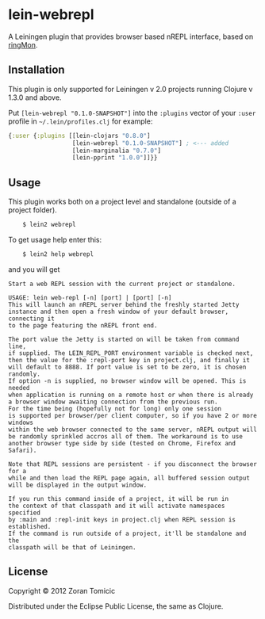 # lein-webrepl

A Leiningen plugin that provides browser based nREPL interface, based on
[ringMon](https://github.com/zoka/ringMon).

## Installation

This plugin is only supported for Leiningen v 2.0 projects
running Clojure v 1.3.0 and above.

Put `[lein-webrepl "0.1.0-SNAPSHOT"]` into the `:plugins` vector of your
`:user` profile in `~/.lein/profiles.clj` for example:

```clojure
{:user {:plugins [[lein-clojars "0.8.0"]
                  [lein-webrepl "0.1.0-SNAPSHOT"] ; <--- added
                  [lein-marginalia "0.7.0"]
                  [lein-pprint "1.0.0"]]}}
```

## Usage

This plugin works both on a project level and standalone
(outside of a project folder).

```bash
    $ lein2 webrepl
```
To get usage help enter this:

```bash
    $ lein2 help webrepl
```

and you will get

```
Start a web REPL session with the current project or standalone.

USAGE: lein web-repl [-n] [port] | [port] [-n]
This will launch an nREPL server behind the freshly started Jetty
instance and then open a fresh window of your default browser, connecting it
to the page featuring the nREPL front end.

The port value the Jetty is started on will be taken from command line,
if supplied. The LEIN_REPL_PORT environment variable is checked next,
then the value for the :repl-port key in project.clj, and finally it
will default to 8888. If port value is set to be zero, it is chosen randomly.
If option -n is supplied, no browser window will be opened. This is needed
when application is running on a remote host or when there is already
a browser window awaiting connection from the previous run.
For the time being (hopefully not for long) only one session
is supported per browser/per client computer, so if you have 2 or more windows
within the web browser connected to the same server, nREPL output will
be randomly sprinkled accros all of them. The workaround is to use
another browser type side by side (tested on Chrome, Firefox and Safari).

Note that REPL sessions are persistent - if you disconnect the browser for a
while and then load the REPL page again, all buffered session output
will be displayed in the output window.

If you run this command inside of a project, it will be run in
the context of that classpath and it will activate namespaces specified
by :main and :repl-init keys in project.clj when REPL session is established.
If the command is run outside of a project, it'll be standalone and the
classpath will be that of Leiningen.
```

## License

Copyright © 2012 Zoran Tomicic

Distributed under the Eclipse Public License, the same as Clojure.
